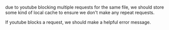 due to youtube blocking multiple requests for the same file, we should store
some kind of local cache to ensure we don't make any repeat requests.

If youtube blocks a request, we should make a helpful error message.
